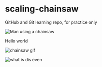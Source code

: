# scaling-chainsaw
GitHub and Git learning repo, for practice only

![Man using a chainsaw](https://media.giphy.com/media/xTiTnqYF9rfRp2xqww/giphy.gif)

Hello world

![chainsaw gif](https://media.giphy.com/media/fwc2FKpbUoGDm9sgQn/giphy.gif)


![what is dis even](https://media.giphy.com/media/3oz8xEdgBBLqBj7LsA/giphy.gif)

